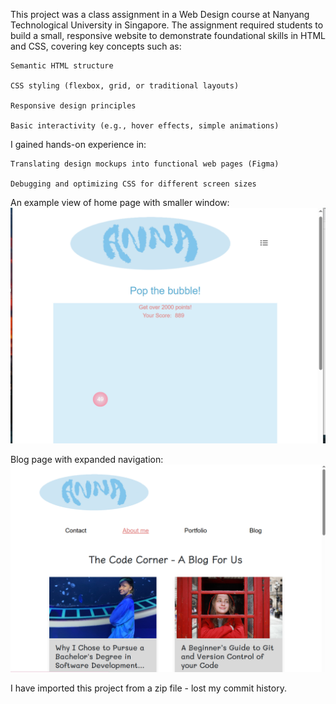 This project was a class assignment in a Web Design course at Nanyang Technological University in Singapore. The assignment required students to build a small, responsive website to demonstrate foundational skills in HTML and CSS, covering key concepts such as:

    Semantic HTML structure

    CSS styling (flexbox, grid, or traditional layouts)

    Responsive design principles

    Basic interactivity (e.g., hover effects, simple animations)


I gained hands-on experience in:

    Translating design mockups into functional web pages (Figma)

    Debugging and optimizing CSS for different screen sizes


An example view of home page with smaller window:
![alt text](https://github.com/vlasaan1/Web-Design-website/blob/main/image.png?raw=true)


Blog page with expanded navigation:
![alt text](https://github.com/vlasaan1/Web-Design-website/blob/main/image_blog.png?raw=true)

I have imported this project from a zip file - lost my commit history.
